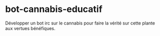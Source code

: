 # bot-cannabis-educatif
Développer un bot irc sur le cannabis pour faire la vérité sur cette plante aux vertues bénéfiques.
